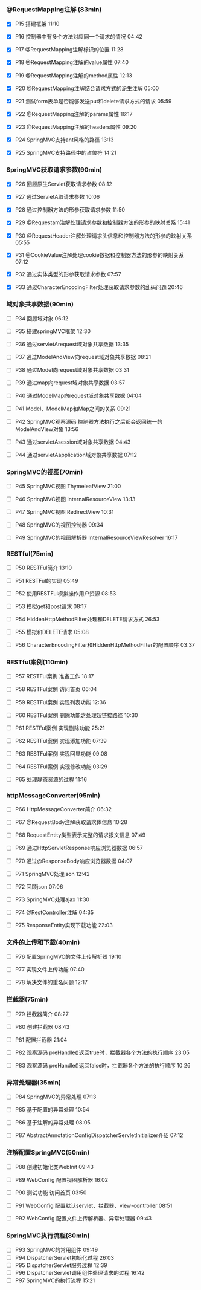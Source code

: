 ### @RequestMapping注解 (83min)

- [x] P15 搭建框架  11:10
- [x] P16 控制器中有多个方法对应同一个请求的情况  04:42
- [x] P17 @RequestMapping注解标识的位置  11:28
- [x] P18 @RequestMapping注解的value属性  07:40
- [x] P19 @RequestMapping注解的method属性  12:13
- [x] P20 @RequestMapping注解结合请求方式的派生注解  05:00
- [x] P21 测试form表单是否能够发送put和delete请求方式的请求  05:59
- [x] P22 @RequestMapping注解的params属性  16:17
- [x] P23 @RequestMapping注解的headers属性  09:20
- [x] P24 SpringMVC支持ant风格的路径  13:13
- [x] P25 SpringMVC支持路径中的占位符  14:21



### SpringMVC获取请求参数(90min)

- [x] P26 回顾原生Servlet获取请求参数  08:12
- [x] P27 通过ServletA取请求参数  10:06
- [x] P28 通过控制器方法的形参获取请求参数  11:50
- [x] P29 @Requestam注解处理请求参数和控制器方法的形参的映射关系  15:41
- [x] P30 @RequestHeader注解处理请求头信息和控制器方法的形参的映射关系  05:55
- [x] P31 @CookieValue注解处理cookie数据和控制器方法的形参的映射关系  07:12
- [x] P32 通过实体类型的形参获取请求参数  07:57
- [x] P33 通过CharacterEncodingFilter处理获取请求参数的乱码问题  20:46



### 域对象共享数据(90min)

- [ ] P34 回顾域对象  06:12
- [ ] P35 搭建springMVC框架  12:30

- [ ] P36 通过servletArequest域对象共享数据  13:35
- [ ] P37 通过ModelAndView向request域对象共享数据  08:21
- [ ] P38 通过Model向request域对象共享数据  03:31
- [ ] P39 通过map向request域对象共享数据  03:57
- [ ] P40 通过ModelMap向request域对象共享数据  04:04
- [ ] P41 Model、ModelMap和Map之间的关系  09:21
- [ ] P42 SpringMVC观察源码  控制器方法执行之后都会返回统一的ModelAndView对象  13:56
- [ ] P43 通过servletAsession域对象共享数据  04:43
- [ ] P44 通过servletAapplication域对象共享数据  07:12



### SpringMVC的视图(70min)

- [ ] P45 SpringMVC视图  ThymeleafView  21:00
- [ ] P46 SpringMVC视图  InternalResourceView  13:13
- [ ] P47 SpringMVC视图  RedirectView  10:31
- [ ] P48 SpringMVC的视图控制器  09:34
- [ ] P49 SpringMVC的视图解析器  InternalResourceViewResolver  16:17



### RESTful(75min)

- [ ] P50 RESTFul简介  13:10
- [ ] P51 RESTFul的实现  05:49
- [ ] P52 使用RESTFul模拟操作用户资源  08:53
- [ ] P53 模拟get和post请求  08:17
- [ ] P54 HiddenHttpMethodFilter处理和DELETE请求方式  26:53
- [ ] P55 模拟和DELETE请求  05:08
- [ ] P56 CharacterEncodingFilter和HiddenHttpMethodFilter的配置顺序  03:37



### RESTful案例(110min)

- [ ] P57 RESTFul案例  准备工作  18:17
- [ ] P58 RESTFul案例  访问首页  06:04
- [ ] P59 RESTFul案例  实现列表功能  12:36
- [ ] P60 RESTFul案例  删除功能之处理超链接路径  10:30
- [ ] P61 RESTFul案例  实现删除功能  25:21
- [ ] P62 RESTFul案例  实现添加功能  07:39
- [ ] P63 RESTFul案例  实现回显功能  09:08
- [ ] P64 RESTFul案例  实现修改功能  03:29
- [ ] P65 处理静态资源的过程  11:16



### httpMessageConverter(95min)

- [ ] P66 HttpMessageConverter简介  06:32
- [ ] P67 @RequestBody注解获取请求体信息  10:28
- [ ] P68 RequestEntity类型表示完整的请求报文信息  07:49
- [ ] P69 通过HttpServletResponse响应浏览器数据  06:57
- [ ] P70 通过@ResponseBody响应浏览器数据  04:07
- [ ] P71 SpringMVC处理json  12:42
- [ ] P72 回顾json  07:06
- [ ] P73 SpringMVC处理ajax  11:30
- [ ] P74 @RestController注解  04:35
- [ ] P75 ResponseEntity实现下载功能  22:03



### 文件的上传和下载(40min)

- [ ] P76 配置SpringMVC的文件上传解析器  19:10
- [ ] P77 实现文件上传功能  07:40
- [ ] P78 解决文件的重名问题  12:17



### 拦截器(75min)

- [ ] P79 拦截器简介  08:27
- [ ] P80 创建拦截器  08:43
- [ ] P81 配置拦截器  21:04
- [ ] P82 观察源码  preHandle()返回true时，拦截器各个方法的执行顺序  23:05
- [ ] P83 观察源码  preHandle()返回false时，拦截器各个方法的执行顺序  10:26



### 异常处理器(35min)

- [ ] P84 SpringMVC的异常处理  07:13
- [ ] P85 基于配置的异常处理  10:54
- [ ] P86 基于注解的异常处理  08:05
- [ ] P87 AbstractAnnotationConfigDispatcherServletInitializer介绍  07:12



### 注解配置SpringMVC(50min)

- [ ] P88 创建初始化类WebInit  09:43
- [ ] P89 WebConfig  配置视图解析器  16:02
- [ ] P90 测试功能  访问首页  03:50
- [ ] P91 WebConfig  配置默认servlet、拦截器、view-controller  08:51
- [ ] P92 WebConfig  配置文件上传解析器、异常处理器  09:43



### SpringMVC执行流程(80min)

- [ ] P93 SpringMVC的常用组件  09:49
- [ ] P94 DispatcherServlet初始化过程  26:03
- [ ] P95 DispatcherServlet服务过程  12:39
- [ ] P96 DispatcherServlet调用组件处理请求的过程  16:42
- [ ] P97 SpringMVC的执行流程  15:21